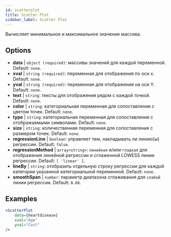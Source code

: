 ```yaml
---
id: scatterplot
title: Scatter Plot
sidebar_label: Scatter Plot
---
```


Вычисляет минимальное и максимальное значение массива.

## Options

* __data__ | `object (required)`: массивы значений для каждой переменной. Default: `none`.
* __xval__ | `string (required)`: переменная для отображения по оси х. Default: `none`.
* __yval__ | `string (required)`: переменная для отображения на оси Y. Default: `none`.
* __text__ | `string`: тексты для отображения рядом с каждой точкой. Default: `none`.
* __color__ | `string`: категориальная переменная для сопоставления с цветом точек. Default: `none`.
* __type__ | `string`: категориальная переменная для сопоставления с отображаемыми символами. Default: `none`.
* __size__ | `string`: количественная переменная для сопоставления с размером точек. Default: `none`.
* __regressionLine__ | `boolean`: управляет тем, накладывать ли линию(ы) регрессии. Default: `false`.
* __regressionMethod__ | `array<string>`: `линейная` и/или `гладкая` для отображения линейной регрессии и сглаженной LOWESS линии регрессии. Default: `[
  'linear'
]`.
* __lineBy__ | `string`: отобразить отдельную строку регрессии для каждой категории указанной категориальной переменной. Default: `none`.
* __smoothSpan__ | `number`: параметр диапазона сглаживания для `слабой` линии регрессии. Default: `0.66`.


## Examples

```jsx live
<ScatterPlot 
    data={heartdisease} 
    xval="Age"
    yval="Cost"
/>
```

